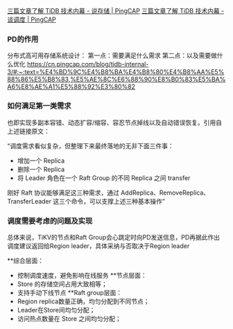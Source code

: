 [三篇文章了解 TiDB 技术内幕 - 说存储 | PingCAP](https://cn.pingcap.com/blog/tidb-internal-1/#Region)
[三篇文章了解 TiDB 技术内幕 - 谈调度 | PingCAP](https://cn.pingcap.com/blog/tidb-internal-3/)

### PD的作用
分布式高可用存储系统设计：
第一点：需要满足什么需求
第二点：以及需要做什么优化
https://cn.pingcap.com/blog/tidb-internal-3/#:~:text=%E4%BD%9C%E4%B8%BA%E4%B8%80%E4%B8%AA%E5%88%86%E5%B8%83,%E5%AE%8C%E6%88%90%E8%B0%83%E5%BA%A6%E8%AE%A1%E5%88%92%E3%80%82

### 如何满足第一类需求
也即实现多副本容错、动态扩容/缩容、容忍节点掉线以及自动错误恢复。引用自上述链接原文：

“调度需求看似复杂，但整理下来最终落地的无非下面三件事：

- 增加一个 Replica
- 删除一个 Replica
- 将 Leader 角色在一个 Raft Group 的不同 Replica 之间 transfer

刚好 Raft 协议能够满足这三种需求，通过 AddReplica、RemoveReplica、TransferLeader 这三个命令，可以支撑上述三种基本操作”

### 调度需要考虑的问题及实现
总体来说，TiKV的节点和Raft Group会心跳定时向PD发送信息，PD再据此作出调度建议返回给Region leader，具体采纳与否取决于Region leader

**综合层面：
* 控制调度速度，避免影响在线服务
**节点层面：
* Store 的存储空间占用大致相等；
* 支持手动下线节点
**Raft group层面：
* Region replica数量正确，均匀分配到不同节点；
* Leader在Store间均匀分配；
* 访问热点数量在 Store 之间均匀分配；
